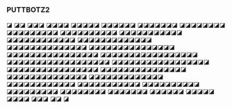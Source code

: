 ### PUTTBOTZ2

◪
◪◪
◪◪◪
◪◪◪◪
◪◪◪◪◪
◪◪◪◪◪◪
◪◪◪◪◪◪◪
◪◪◪◪◪◪◪◪
◪◪◪◪◪◪◪◪◪
◪◪◪◪◪◪◪◪◪◪
◪◪◪◪◪◪◪◪◪◪◪
◪◪◪◪◪◪◪◪◪◪◪◪
◪◪◪◪◪◪◪◪◪◪◪◪◪
◪◪◪◪◪◪◪◪◪◪◪◪◪◪
◪◪◪◪◪◪◪◪◪◪◪◪◪◪◪
◪◪◪◪◪◪◪◪◪◪◪◪◪◪◪◪
◪◪◪◪◪◪◪◪◪◪◪◪◪◪◪◪◪
◪◪◪◪◪◪◪◪◪◪◪◪◪◪◪◪◪◪
◪◪◪◪◪◪◪◪◪◪◪◪◪◪◪◪◪
◪◪◪◪◪◪◪◪◪◪◪◪◪◪◪◪
◪◪◪◪◪◪◪◪◪◪◪◪◪◪◪
◪◪◪◪◪◪◪◪◪◪◪◪◪◪
◪◪◪◪◪◪◪◪◪◪◪◪◪
◪◪◪◪◪◪◪◪◪◪◪◪
◪◪◪◪◪◪◪◪◪◪◪
◪◪◪◪◪◪◪◪◪◪
◪◪◪◪◪◪◪◪◪
◪◪◪◪◪◪◪◪
◪◪◪◪◪◪◪
◪◪◪◪◪◪
◪◪◪◪◪
◪◪◪◪
◪◪◪
◪◪
◪
